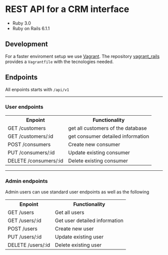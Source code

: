 <h1>REST API for a CRM interface</h1>


<ul>
  <li>Ruby 3.0</li>
  <li>Ruby on Rails 6.1.1</li>
</ul>

<h2>Development</h2>

For a faster enviroment setup we use <a href="https://www.vagrantup.com/">Vagrant</a>. The repository <a href="https://github.com/RedLincoln/vagrant_rails">vagrant_rails</a> provides a <code>Vagrantfile</code> with the tecnologies needed.


<h2>Endpoints</h2>

All enpoints starts with <code>/api/v1</code>

<hr>

<h3>User endpoints</h3>

<table>
  <tr>
    <th>Enpoint</th>
    <th>Functionality</th>
  </tr>
  <tr>
    <td>GET /customers</td>
    <td>get all customers of the database</td>
  </tr>
  <tr>  
    <td>GET /customers/:id</td>
    <td>get consumer detailed information</td>
  </tr>
  <tr>
    <td>POST /consumers</td>
    <td>Create new consumer</td>
  </tr>
  <tr>
    <td>PUT /consumers/:id</td>
    <td>Update existing consumer</td>
  </tr>
  <tr>
    <td>DELETE /consumers/:id</td>
    <td>Delete existing consumer</td>
  </tr>
</table>

<hr>
<h3>Admin endpoints</h3>

Admin users can use standard user endpoints as well as the following

<table>
  <tr>
    <th>Enpoint</th>
    <th>Functionality</th>
  </tr>
  <tr>
    <td>GET /users</td>
    <td>Get all users</td>
  </tr>
  <tr>
    <td>GET /users/:id</td>
    <td>Get user detailed information</td>
  </tr><tr>
    <td>POST /users</td>
    <td>Create new user</td>
  </tr><tr>
    <td>PUT /users/:id</td>
    <td>Update existing user</td>
  </tr><tr>
    <td>DELETE /users/:id</td>
    <td>Delete existing user</td>
  </tr>
</table>

